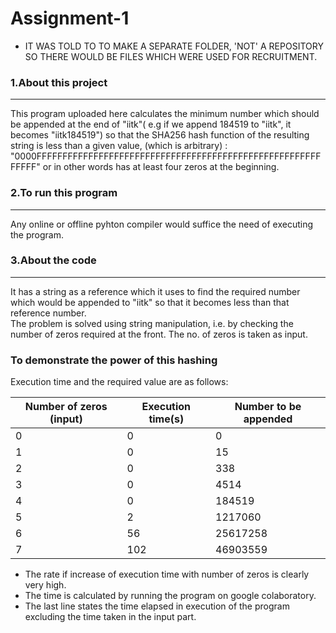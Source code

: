 # Assignment-1
* IT WAS TOLD TO TO MAKE A SEPARATE FOLDER, 'NOT' A REPOSITORY SO THERE WOULD BE FILES WHICH WERE USED FOR RECRUITMENT.
### 1.About this project
-----------------------------------
This program uploaded here calculates the minimum number which should be appended at the end of "iitk"( e.g if we append 184519 to "iitk", it becomes "iitk184519")
so that the SHA256 hash function of the resulting string is less than a given value, (which is arbitrary) : "0000FFFFFFFFFFFFFFFFFFFFFFFFFFFFFFFFFFFFFFFFFFFFFFFFFFFFFFFFFFFF"
or in other words has at least four zeros at the beginning.

### 2.To run this program
------------
Any online or offline pyhton compiler would suffice the need of executing the program.

### 3.About the code
-----------------
It has a string as a reference which it uses to find the required number which would be appended to "iitk" so that it becomes less than that reference number.<br />
The problem is solved using string manipulation, i.e. by checking the number of zeros required at the front. The no. of zeros is taken as input.
### To demonstrate the power of this hashing
Execution time and the required value are as follows:

|Number of zeros (input) |Execution time(s) |Number to be appended  |
|---|---|---|
|0 |0 |0 |
|1 |0 |15 |
|2 |0 |338 |
|3 |0 |4514 |
|4 |0 |184519 |
|5 |2 |1217060 |
|6 |56 |25617258 |
|7 |102 |46903559 |

* The rate if increase of execution time with number of zeros is clearly very high.
* The time is calculated by running the program on google colaboratory.
* The last line states the time elapsed in execution of the program excluding the time taken in the input part.
